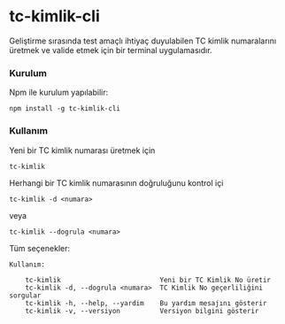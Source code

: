 # tc-kimlik-cli

Geliştirme sırasında test amaçlı ihtiyaç duyulabilen TC kimlik numaralarını üretmek ve valide etmek için bir terminal uygulamasıdır.

### Kurulum

Npm ile kurulum yapılabilir:

`npm install -g tc-kimlik-cli`

### Kullanım

Yeni bir TC kimlik numarası üretmek için

`tc-kimlik`

Herhangi bir TC kimlik numarasının doğruluğunu kontrol içi

`tc-kimlik -d <numara>`

veya

`tc-kimlik --dogrula <numara>`

Tüm seçenekler:

```
Kullanım:

    tc-kimlik                         Yeni bir TC Kimlik No üretir
    tc-kimlik -d, --dogrula <numara>  TC Kimlik No geçerliliğini sorgular
    tc-kimlik -h, --help, --yardim    Bu yardım mesajını gösterir
    tc-kimlik -v, --versiyon          Versiyon bilgini gösterir
```
